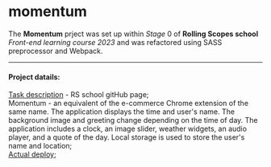 # momentum

The **Momentum** prject was set up within *Stage* 0 of **Rolling Scopes school** *Front-end learning course 2023* and was refactored using SASS preprocessor and Webpack.  
___
#### Project datails:  
[Task description](https://github.com/rolling-scopes-school/tasks/blob/master/tasks/momentum/momentum.md) - RS school gitHub page;  
Momentum - an equivalent of the e-commerce Chrome extension of the same name. The application displays the time and user's name. The background image and greeting change depending on the time of day.
The application includes a clock, an image slider, weather widgets, an audio player, and a quote of the day. Local storage is used to store the user's name and location;  
[Actual deploy](https://sashaivanovapro.github.io/momentum/);
